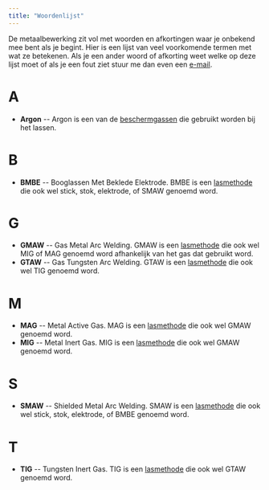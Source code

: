 ```yaml
---
title: "Woordenlijst"
---
```


De metaalbewerking zit vol met woorden en afkortingen waar je onbekend mee bent als je begint.
Hier is een lijst van veel voorkomende termen met wat ze betekenen. Als je een
ander woord of afkorting weet welke op deze lijst moet of als je een fout ziet stuur me dan
even een [e-mail](mailto:hobby@vonkenzee.nl).

# A

- **Argon** -- Argon is een van de [beschermgassen](/uitrusting/beschermgas) die gebruikt worden bij het lassen.

# B

- **BMBE** -- Booglassen Met Beklede Elektrode. BMBE is een [lasmethode](/uitleg/lassen/booglassen/smaw) die ook wel stick, stok, elektrode, of SMAW genoemd word.

# G

- **GMAW** -- Gas Metal Arc Welding. GMAW is een [lasmethode](/uitleg/lassen/booglassen/gmaw) die ook wel MIG of MAG genoemd word afhankelijk van het gas dat gebruikt word.
- **GTAW** -- Gas Tungsten Arc Welding. GTAW is een [lasmethode](/uitleg/lassen/booglassen/gtaw) die ook wel TIG genoemd word.

# M

- **MAG** -- Metal Active Gas. MAG is een [lasmethode](/uitleg/lassen/booglassen/gmaw) die ook wel GMAW genoemd word.
- **MIG** -- Metal Inert Gas. MIG is een [lasmethode](/uitleg/lassen/booglassen/gmaw) die ook wel GMAW genoemd word.

# S

- **SMAW** -- Shielded Metal Arc Welding. SMAW is een [lasmethode](/uitleg/lassen/booglassen/smaw) die ook wel stick, stok, elektrode, of BMBE genoemd word.

# T

- **TIG** -- Tungsten Inert Gas. TIG is een [lasmethode](/uitleg/lassen/booglassen/gtaw) die ook wel GTAW genoemd word.

